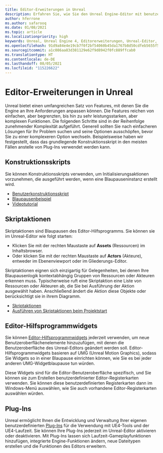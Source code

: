 ```yaml
---
title: Editor-Erweiterungen in Unreal
description: Erfahren Sie, wie Sie den Unreal Engine-Editor mit benutzerdefinierten Skripts, Skriptaktionen und Hilfsprogrammwidgets erweitern.
author: hferrone
ms.author: safarooq
ms.date: 01/08/2021
ms.topic: article
ms.localizationpriority: high
keywords: Unreal, Unreal Engine 4, Editorerweiterungen, Unreal-Editor, UE4, HoloLens, HoloLens 2, Mixed Reality, Entwicklung, Dokumentation, Leitfäden, Features, Mixed Reality-Headset, Windows Mixed Reality-Headset, Virtual Reality-Headset, Portieren, Upgrade
ms.openlocfilehash: 91d9a84e4e19cb7f0f2bf54060b45da1767b8d50cdfeb5655f5e58a29d45a702
ms.sourcegitcommit: a1c086aa83d381129e62f9d8942f0fc889ffcab0
ms.translationtype: HT
ms.contentlocale: de-DE
ms.lasthandoff: 08/05/2021
ms.locfileid: "115226622"
---
```

# <a name="editor-extensions-in-unreal"></a>Editor-Erweiterungen in Unreal

Unreal bietet einen umfangreichen Satz von Features, mit denen Sie die Engine an Ihre Anforderungen anpassen können. Die Features reichen von einfachen, aber begrenzten, bis hin zu sehr leistungsstarken, aber komplexen Funktionen. Die folgenden Schritte sind in der Reihenfolge zunehmender Komplexität aufgeführt. Generell sollten Sie nach einfacheren Lösungen für Ihr Problem suchen und seine Optionen ausschöpfen, bevor Sie zu einer komplexeren Option wechseln. Beispielsweise haben wir festgestellt, dass das grundlegende Konstruktionsskript in den meisten Fällen anstelle von Plug-Ins verwendet werden kann. 

<!-- Also, engine modification should be a last resort, as it is not only complex, but integrating changes back into the engine for simple work-around can take a disproportionately long time. -->

## <a name="construction-scripts"></a>Konstruktionsskripts

Sie können Konstruktionsskripts verwenden, um Initialisierungsaktionen vorzunehmen, die ausgeführt werden, wenn eine Blaupauseninstanz erstellt wird.

* [Benutzerkonstruktionsskript](https://docs.unrealengine.com/ProgrammingAndScripting/Blueprints/UserGuide/UserConstructionScript/index.html)
* [Blaupausenbeispiel](https://docs.unrealengine.com/Resources/ContentExamples/Blueprints/1_4/index.html)
* [Videotutorial](https://www.youtube.com/watch?v=z1SD-d9yJmQ&ab_channel=UnrealEngine)

## <a name="scripted-actions"></a>Skriptaktionen

Skriptaktionen sind Blaupausen des Editor-Hilfsprogramms. Sie können sie im Unreal-Editor wie folgt starten:
* Klicken Sie mit der rechten Maustaste auf **Assets** (Ressourcen) im Inhaltsbrowser.
* Oder klicken Sie mit der rechten Maustaste auf **Actors** (Akteure), entweder im Ebenenviewport oder im Gliederungs-Editor.

Skriptaktionen eignen sich einzigartig für Gelegenheiten, bei denen Ihre Blaupausenlogik kontextabhängig Gruppen von Ressourcen oder Akteuren erkennen muss. Typischerweise ruft eine Skriptaktion eine Liste von Ressourcen oder Akteuren ab, die Sie bei Ausführung der Aktion ausgewählt haben. Anschließend ändert die Aktion diese Objekte oder berücksichtigt sie in ihrem Diagramm.

* [Skriptaktionen](https://docs.unrealengine.com/ProductionPipelines/ScriptingAndAutomation/Blueprints/ScriptedActions/index.html)
* [Ausführen von Skriptaktionen beim Projektstart](https://docs.unrealengine.com/ProductionPipelines/ScriptingAndAutomation/Blueprints/StartupObjects/index.html)

## <a name="editor-utility-widgets"></a>Editor-Hilfsprogrammwidgets

Sie können [Editor-Hilfsprogrammwidgets](https://docs.unrealengine.com/InteractiveExperiences/UMG/UserGuide/EditorUtilityWidgets/index.html) jederzeit verwenden, um neue Benutzeroberflächenelemente hinzuzufügen, mit denen die Benutzeroberfläche des Unreal-Editors geändert werden soll. Editor-Hilfsprogrammwidgets basieren auf UMG (Unreal Motion Graphics), sodass Sie Widgets so in einer Blaupause einrichten können, wie Sie es bei jeder anderen UMG-Widgetblaupause tun würden.

Diese Widgets sind für die Editor-Benutzeroberfläche spezifisch, und Sie können sie zum Erstellen benutzerdefinierter Editor-Registerkarten verwenden. Sie können diese benutzerdefinierten Registerkarten dann im Windows-Menü auswählen, wie Sie auch vorhandene Editor-Registerkarten auswählen würden.

## <a name="plugins"></a>Plug-Ins

Unreal ermöglicht Ihnen die Entwicklung und Verwaltung Ihrer eigenen benutzerdefinierten [Plug-Ins](https://docs.unrealengine.com/ProductionPipelines/Plugins/index.html) für die Verwendung mit UE4-Tools und der UE4-Laufzeit. Sie können Ihre Plug-Ins jederzeit im Unreal-Editor aktivieren oder deaktivieren. Mit Plug-Ins lassen sich Laufzeit-Gameplayfunktionen hinzufügen, integrierte Engine-Funktionen ändern, neue Dateitypen erstellen und die Funktionen des Editors erweitern.

<!-- ## Engine modifications -->

